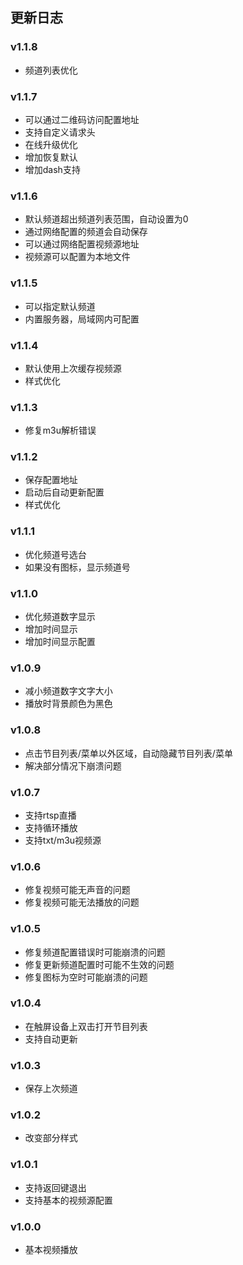 ## 更新日志

### v1.1.8

* 频道列表优化

### v1.1.7

* 可以通过二维码访问配置地址
* 支持自定义请求头
* 在线升级优化
* 增加恢复默认
* 增加dash支持

### v1.1.6

* 默认频道超出频道列表范围，自动设置为0
* 通过网络配置的频道会自动保存
* 可以通过网络配置视频源地址
* 视频源可以配置为本地文件

### v1.1.5

* 可以指定默认频道
* 内置服务器，局域网内可配置

### v1.1.4

* 默认使用上次缓存视频源
* 样式优化

### v1.1.3

* 修复m3u解析错误

### v1.1.2

* 保存配置地址
* 启动后自动更新配置
* 样式优化

### v1.1.1

* 优化频道号选台
* 如果没有图标，显示频道号

### v1.1.0

* 优化频道数字显示
* 增加时间显示
* 增加时间显示配置

### v1.0.9

* 减小频道数字文字大小
* 播放时背景颜色为黑色

### v1.0.8

* 点击节目列表/菜单以外区域，自动隐藏节目列表/菜单
* 解决部分情况下崩溃问题

### v1.0.7

* 支持rtsp直播
* 支持循环播放
* 支持txt/m3u视频源

### v1.0.6

* 修复视频可能无声音的问题
* 修复视频可能无法播放的问题

### v1.0.5

* 修复频道配置错误时可能崩溃的问题
* 修复更新频道配置时可能不生效的问题
* 修复图标为空时可能崩溃的问题

### v1.0.4

* 在触屏设备上双击打开节目列表
* 支持自动更新

### v1.0.3

* 保存上次频道

### v1.0.2

* 改变部分样式

### v1.0.1

* 支持返回键退出
* 支持基本的视频源配置

### v1.0.0

* 基本视频播放